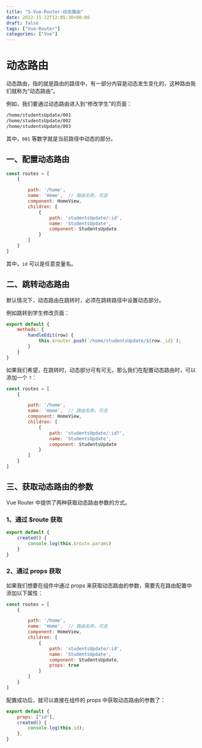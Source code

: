 ```yaml
---
title: "5-Vue-Router-动态路由"
date: 2022-11-22T12:05:30+08:00
draft: false
tags: ["Vue-Router"]
categories: ["Vue"]
---
```

# 动态路由

动态路由，指的就是路由的路径中，有一部分内容是动态发生变化的，这种路由我们就称为“动态路由”。

例如，我们要通过动态路由进入到“修改学生”的页面：

```bash
/home/studentsUpdate/001
/home/studentsUpdate/002
/home/studentsUpdate/003
```

其中，`001` 等数字就是当前路径中动态的部分。

## 一、配置动态路由

```js
const routes = [
    {

        path: '/home',
        name: 'Home',  // 路由名称，可选
        component: HomeView,
        children: [
            {
                path: 'studentsUpdate/:id',
                name: 'StudentsUpdate',
                component: StudentsUpdate
            }
        ]
    }
]
```

其中，`id` 可以是任意变量名。

## 二、跳转动态路由

默认情况下，动态路由在跳转时，必须在跳转路径中设置动态部分。

例如跳转到学生修改页面：

```js
export default {
    methods: {
        handleEdit(row) {
            this.$router.push(`/home/studentsUpdate/${row._id}`);
        }
    }
}
```

如果我们希望，在跳转时，动态部分可有可无，那么我们在配置动态路由时，可以添加一个 `?`：

```js
const routes = [
    {

        path: '/home',
        name: 'Home',  // 路由名称，可选
        component: HomeView,
        children: [
            {
                path: 'studentsUpdate/:id?',
                name: 'StudentsUpdate',
                component: StudentsUpdate
            }
        ]
    }
]
```

## 三、获取动态路由的参数

Vue Router 中提供了两种获取动态路由参数的方式。

### 1、通过 $route 获取

```js
export default {
    created() {
        console.log(this.$route.params)
    }
}
```

### 2、通过 props 获取

如果我们想要在组件中通过 props 来获取动态路由的参数，需要先在路由配置中添加以下属性：

```js
const routes = [
    {

        path: '/home',
        name: 'Home',  // 路由名称，可选
        component: HomeView,
        children: [
            {
                path: 'studentsUpdate/:id',
                name: 'StudentsUpdate',
                component: StudentsUpdate,
                props: true
            }
        ]
    }
]
```

配置成功后，就可以直接在组件的 props 中获取动态路由的参数了：

```js
export default {
    props: ["id"],
    created() {
        console.log(this.id);
    },
}
```





